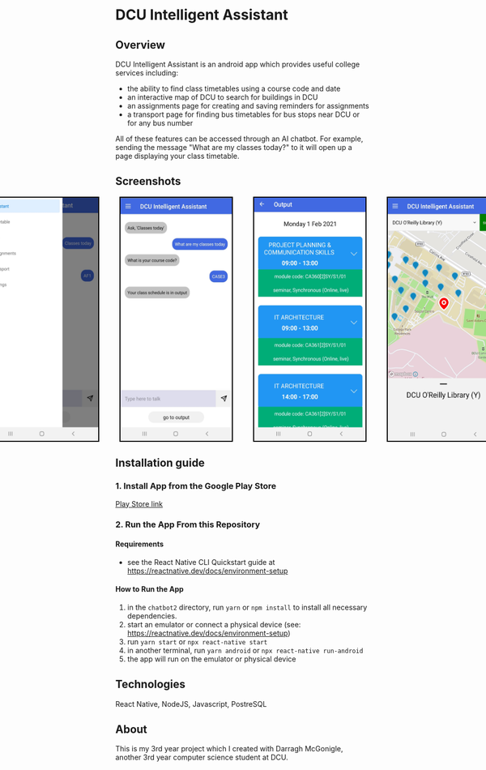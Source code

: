 # DCU Intelligent Assistant

## Overview

DCU Intelligent Assistant is an android app which provides useful college services including:
- the ability to find class timetables using a course code and date
- an interactive map of DCU to search for buildings in DCU
- an assignments page for creating and saving reminders for assignments
- a transport page for finding bus timetables for bus stops near DCU or for any bus number

All of these features can be accessed through an AI chatbot. For example, sending the message "What are my classes today?" to it will open up a page displaying your class timetable.

## Screenshots

<div style="display: flex; justify-content: center;">
  <img src="./readme-images/drawer-menu.jpg" height="480px" width="220px" style="border: 2px solid black; margin: 0 20px;" />
  <img src="./readme-images/assistant.jpg" height="480px" width="220px" style="border: 2px solid black; margin: 0 20px" />
  <img src="./readme-images/output.jpg" height="480px" width="220px" style="border: 2px solid black; margin: 0 20px" /> 
  <img src="./readme-images/map.jpg" height="480px" width="220px" style="border: 2px solid black; margin: 0 20px" />
</div>


## Installation guide

### 1. Install App from the Google Play Store

[Play Store link](https://play.google.com/store/apps/details?id=com.chatbot2)

### 2. Run the App From this Repository

#### Requirements

* see the React Native CLI Quickstart guide at https://reactnative.dev/docs/environment-setup

#### How to Run the App

1. in the `chatbot2` directory, run `yarn` or `npm install` to install all necessary dependencies.
2. start an emulator or connect a physical device (see: https://reactnative.dev/docs/environment-setup)
3. run `yarn start` or `npx react-native start`
4. in another terminal, run `yarn android` or `npx react-native run-android`
5. the app will run on the emulator or physical device

## Technologies

React Native, NodeJS, Javascript, PostreSQL

## About
This is my 3rd year project which I created with Darragh McGonigle, another 3rd year computer science student at DCU.
